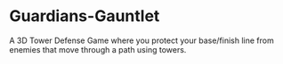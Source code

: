 # Guardians-Gauntlet
A 3D Tower Defense Game where you protect your base/finish line from enemies that move through a path using towers.

